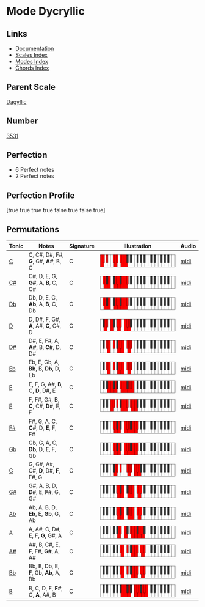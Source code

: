 # Mode Dycryllic

## Links

- [Documentation](index.md)
- [Scales Index](Scales.md)
- [Modes Index](Modes.md)
- [Chords Index](Chords.md)

## Parent Scale

[Dagyllic](ScaleDagyllic.md)

## Number

[3531](https://ianring.com/musictheory/scales/3531)

## Perfection

- 6 Perfect notes
- 2 Perfect notes

## Perfection Profile

[true true true true false true false true]

## Permutations

| Tonic | Notes | Signature | Illustration | Audio |
|-------|-------|-----------|--------------|-------|
| [C](ModeCNaturalDycryllic.md) | C, C#, D#, F#, **G**, G#, **A#**, B, C | C | ![CNaturalDycryllic](ModeCNaturalDycryllic.png) | [midi](https://github.com/edipermadi/music/blob/main/docs/ModeCNaturalDycryllic.mid?raw=true) |
| [C#](ModeCSharpDycryllic.md) | C#, D, E, G, **G#**, A, **B**, C, C# | C | ![CSharpDycryllic](ModeCSharpDycryllic.png) | [midi](https://github.com/edipermadi/music/blob/main/docs/ModeCSharpDycryllic.mid?raw=true) |
| [Db](ModeDFlatDycryllic.md) | Db, D, E, G, **Ab**, A, **B**, C, Db | C | ![DFlatDycryllic](ModeDFlatDycryllic.png) | [midi](https://github.com/edipermadi/music/blob/main/docs/ModeDFlatDycryllic.mid?raw=true) |
| [D](ModeDNaturalDycryllic.md) | D, D#, F, G#, **A**, A#, **C**, C#, D | C | ![DNaturalDycryllic](ModeDNaturalDycryllic.png) | [midi](https://github.com/edipermadi/music/blob/main/docs/ModeDNaturalDycryllic.mid?raw=true) |
| [D#](ModeDSharpDycryllic.md) | D#, E, F#, A, **A#**, B, **C#**, D, D# | C | ![DSharpDycryllic](ModeDSharpDycryllic.png) | [midi](https://github.com/edipermadi/music/blob/main/docs/ModeDSharpDycryllic.mid?raw=true) |
| [Eb](ModeEFlatDycryllic.md) | Eb, E, Gb, A, **Bb**, B, **Db**, D, Eb | C | ![EFlatDycryllic](ModeEFlatDycryllic.png) | [midi](https://github.com/edipermadi/music/blob/main/docs/ModeEFlatDycryllic.mid?raw=true) |
| [E](ModeENaturalDycryllic.md) | E, F, G, A#, **B**, C, **D**, D#, E | C | ![ENaturalDycryllic](ModeENaturalDycryllic.png) | [midi](https://github.com/edipermadi/music/blob/main/docs/ModeENaturalDycryllic.mid?raw=true) |
| [F](ModeFNaturalDycryllic.md) | F, F#, G#, B, **C**, C#, **D#**, E, F | C | ![FNaturalDycryllic](ModeFNaturalDycryllic.png) | [midi](https://github.com/edipermadi/music/blob/main/docs/ModeFNaturalDycryllic.mid?raw=true) |
| [F#](ModeFSharpDycryllic.md) | F#, G, A, C, **C#**, D, **E**, F, F# | C | ![FSharpDycryllic](ModeFSharpDycryllic.png) | [midi](https://github.com/edipermadi/music/blob/main/docs/ModeFSharpDycryllic.mid?raw=true) |
| [Gb](ModeGFlatDycryllic.md) | Gb, G, A, C, **Db**, D, **E**, F, Gb | C | ![GFlatDycryllic](ModeGFlatDycryllic.png) | [midi](https://github.com/edipermadi/music/blob/main/docs/ModeGFlatDycryllic.mid?raw=true) |
| [G](ModeGNaturalDycryllic.md) | G, G#, A#, C#, **D**, D#, **F**, F#, G | C | ![GNaturalDycryllic](ModeGNaturalDycryllic.png) | [midi](https://github.com/edipermadi/music/blob/main/docs/ModeGNaturalDycryllic.mid?raw=true) |
| [G#](ModeGSharpDycryllic.md) | G#, A, B, D, **D#**, E, **F#**, G, G# | C | ![GSharpDycryllic](ModeGSharpDycryllic.png) | [midi](https://github.com/edipermadi/music/blob/main/docs/ModeGSharpDycryllic.mid?raw=true) |
| [Ab](ModeAFlatDycryllic.md) | Ab, A, B, D, **Eb**, E, **Gb**, G, Ab | C | ![AFlatDycryllic](ModeAFlatDycryllic.png) | [midi](https://github.com/edipermadi/music/blob/main/docs/ModeAFlatDycryllic.mid?raw=true) |
| [A](ModeANaturalDycryllic.md) | A, A#, C, D#, **E**, F, **G**, G#, A | C | ![ANaturalDycryllic](ModeANaturalDycryllic.png) | [midi](https://github.com/edipermadi/music/blob/main/docs/ModeANaturalDycryllic.mid?raw=true) |
| [A#](ModeASharpDycryllic.md) | A#, B, C#, E, **F**, F#, **G#**, A, A# | C | ![ASharpDycryllic](ModeASharpDycryllic.png) | [midi](https://github.com/edipermadi/music/blob/main/docs/ModeASharpDycryllic.mid?raw=true) |
| [Bb](ModeBFlatDycryllic.md) | Bb, B, Db, E, **F**, Gb, **Ab**, A, Bb | C | ![BFlatDycryllic](ModeBFlatDycryllic.png) | [midi](https://github.com/edipermadi/music/blob/main/docs/ModeBFlatDycryllic.mid?raw=true) |
| [B](ModeBNaturalDycryllic.md) | B, C, D, F, **F#**, G, **A**, A#, B | C | ![BNaturalDycryllic](ModeBNaturalDycryllic.png) | [midi](https://github.com/edipermadi/music/blob/main/docs/ModeBNaturalDycryllic.mid?raw=true) |

